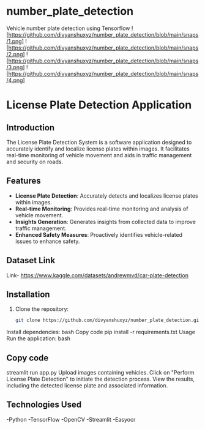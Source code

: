 # number_plate_detection
Vehicle number plate detection using Tensorflow
![https://github.com/divyanshuxyz/number_plate_detection/blob/main/snaps/1.png]
![https://github.com/divyanshuxyz/number_plate_detection/blob/main/snaps/2.png]
![https://github.com/divyanshuxyz/number_plate_detection/blob/main/snaps/3.png]
![https://github.com/divyanshuxyz/number_plate_detection/blob/main/snaps/4.png]


# License Plate Detection Application

## Introduction

The License Plate Detection System is a software application designed to accurately identify and localize license plates within images. It facilitates real-time monitoring of vehicle movement and aids in traffic management and security on roads.

## Features

- **License Plate Detection**: Accurately detects and localizes license plates within images.
- **Real-time Monitoring**: Provides real-time monitoring and analysis of vehicle movement.
- **Insights Generation**: Generates insights from collected data to improve traffic management.
- **Enhanced Safety Measures**: Proactively identifies vehicle-related issues to enhance safety.

## Dataset Link
Link- https://www.kaggle.com/datasets/andrewmvd/car-plate-detection

## Installation

1. Clone the repository:
   ```bash
   git clone https://github.com/divyanshuxyz/number_plate_detection.git
Install dependencies:
bash
Copy code
pip install -r requirements.txt
Usage
Run the application:
bash
## Copy code
streamlit run app.py
Upload images containing vehicles.
Click on "Perform License Plate Detection" to initiate the detection process.
View the results, including the detected license plate and associated information.

## Technologies Used
-Python
-TensorFlow
-OpenCV
-Streamlit
-Easyocr
